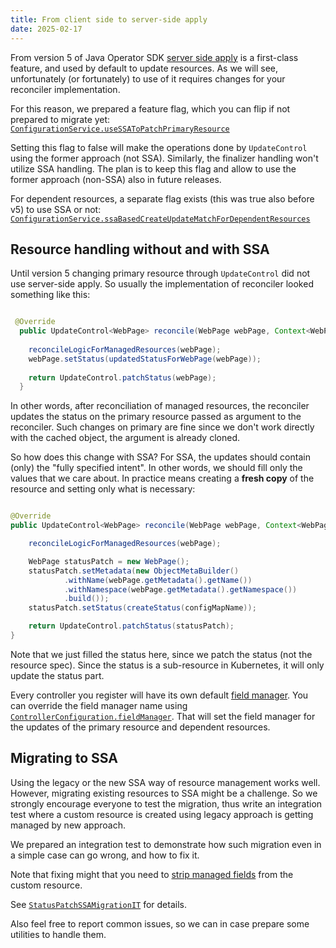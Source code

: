 ```yaml
---
title: From client side to server-side apply
date: 2025-02-17
---
```


From version 5 of Java Operator SDK [server side apply](https://kubernetes.io/docs/reference/using-api/server-side-apply/)
is a first-class feature, and used by default to update resources.
As we will see, unfortunately (or fortunately) to use of it requires changes for your reconciler implementation.

For this reason, we prepared a feature flag, which you can flip if not prepared to migrate yet:
[`ConfigurationService.useSSAToPatchPrimaryResource`](https://github.com/operator-framework/java-operator-sdk/blob/main/operator-framework-core/src/main/java/io/javaoperatorsdk/operator/api/config/ConfigurationService.java#L493)

Setting this flag to false will make the operations done by `UpdateControl` using the former approach (not SSA).
Similarly, the finalizer handling won't utilize SSA handling. 
The plan is to keep this flag and allow to use the former approach (non-SSA) also in future releases. 

For dependent resources, a separate flag exists (this was true also before v5) to use SSA or not:
[`ConfigurationService.ssaBasedCreateUpdateMatchForDependentResources`](https://github.com/operator-framework/java-operator-sdk/blob/main/operator-framework-core/src/main/java/io/javaoperatorsdk/operator/api/config/ConfigurationService.java#L373)


## Resource handling without and with SSA

Until version 5 changing primary resource through `UpdateControl` did not use server-side apply. 
So usually the implementation of reconciler looked something like this:

```java

 @Override
  public UpdateControl<WebPage> reconcile(WebPage webPage, Context<WebPage> context) {
        
    reconcileLogicForManagedResources(webPage);
    webPage.setStatus(updatedStatusForWebPage(webPage));
    
    return UpdateControl.patchStatus(webPage);
  }

```

In other words, after reconciliation of managed resources, the reconciler updates the status on the
primary resource passed as argument to the reconciler.
Such changes on primary are fine since we don't work directly with the cached object, the argument is
already cloned.

So how does this change with SSA?
For SSA, the updates should contain (only) the "fully specified intent".
In other words, we should fill only the values that we care about.
In practice means creating a **fresh copy** of the resource and setting only what is necessary:

```java

@Override
public UpdateControl<WebPage> reconcile(WebPage webPage, Context<WebPage> context) {

    reconcileLogicForManagedResources(webPage);

    WebPage statusPatch = new WebPage();
    statusPatch.setMetadata(new ObjectMetaBuilder()
            .withName(webPage.getMetadata().getName())
            .withNamespace(webPage.getMetadata().getNamespace())
            .build());
    statusPatch.setStatus(createStatus(configMapName));

    return UpdateControl.patchStatus(statusPatch);
}
```

Note that we just filled the status here, since we patch the status (not the resource spec).
Since the status is a sub-resource in Kubernetes, it will only update the status part.

Every controller you register will have its own default [field manager](https://kubernetes.io/docs/reference/using-api/server-side-apply/#managers).
You can override the field manager name using [`ControllerConfiguration.fieldManager`](https://github.com/operator-framework/java-operator-sdk/blob/main/operator-framework-core/src/main/java/io/javaoperatorsdk/operator/api/config/ControllerConfiguration.java#L89).
That will set the field manager for the updates of the primary resource and dependent resources.

## Migrating to SSA

Using the legacy or the new SSA way of resource management works well.
However, migrating existing resources to SSA might be a challenge. 
So we strongly encourage everyone to test the migration, thus write an integration test where 
a custom resource is created using legacy approach is getting managed by new approach.

We prepared an integration test to demonstrate how such migration even in a simple case can go wrong,
and how to fix it.

Note that fixing might that you need to [strip managed fields](https://kubernetes.io/docs/reference/using-api/server-side-apply/#clearing-managedfields)
from the custom resource.

See [`StatusPatchSSAMigrationIT`](https://github.com/operator-framework/java-operator-sdk/blob/main/operator-framework/src/test/java/io/javaoperatorsdk/operator/baseapi/statuspatchnonlocking/StatusPatchSSAMigrationIT.java) for details.

Also feel free to report common issues, so we can in case prepare some utilities to handle them.









